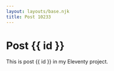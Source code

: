 ```yaml
---
layout: layouts/base.njk
title: Post 10233
---
```


# Post {{ id }}

This is post {{ id }} in my Eleventy project.
